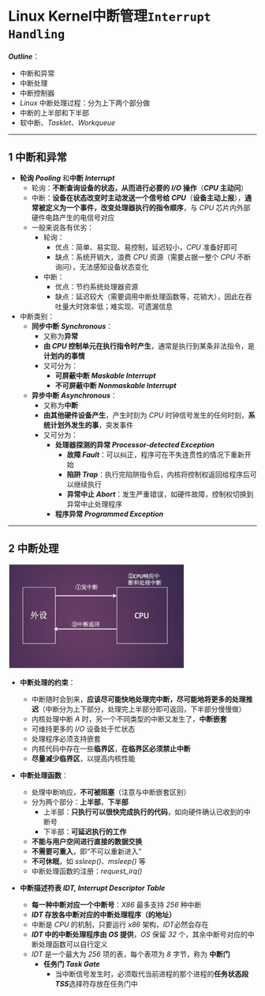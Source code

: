 # Linux Kernel中断管理`Interrupt Handling`

***Outline***：

- 中断和异常
- 中断处理
- 中断控制器
- *Linux* 中断处理过程：分为上下两个部分做
- 中断的上半部和下半部
- 软中断、*Tasklet*、*Workqueue*

----

## 1 中断和异常

- **轮询 *Pooling*** 和**中断 *Interrupt***
  - 轮询：**不断查询设备的状态，从而进行必要的 *I/O* 操作**（***CPU* 主动问**）
  - 中断：**设备在状态改变时主动发送一个信号给 *CPU***（**设备主动上报**），**通常被定义为一个事件，改变处理器执行的指令顺序**，与 *CPU* 芯片内外部硬件电路产生的电信号对应
  - 一般来说各有优劣：
    - 轮询：
      - 优点：简单、易实现、易控制，延迟较小，*CPU* 准备好即可
      - 缺点：系统开销大，浪费 *CPU* 资源（需要占据一整个 *CPU* 不断询问），无法感知设备状态变化
    - 中断：
      - 优点：节约系统处理器资源
      - 缺点：延迟较大（需要调用中断处理函数等，花销大），因此在吞吐量大时效率低；难实现、可遗漏信息
- 中断类别：
  - **同步中断 *Synchronous***：
    - 又称为**异常**
    - **由 *CPU* 控制单元在执行指令时产生**，通常是执行到某条非法指令，是**计划内的事情**
    - 又可分为：
      - **可屏蔽中断 *Maskable Interrupt***
      - **不可屏蔽中断 *Nonmaskable Interrupt***
  - **异步中断 *Asynchronous***：
    - 又称为**中断**
    - **由其他硬件设备产生**，产生时刻为 *CPU* 时钟信号发生的任何时刻，**系统计划外发生的事**，突发事件
    - 又可分为：
      - **处理器探测的异常 *Processor-detected Exception***
        - **故障 *Fault***：可以纠正，程序可在不失连贯性的情况下重新开始
        - **陷阱 *Trap***：执行完陷阱指令后，内核将控制权返回给程序后可以继续执行
        - **异常中止 *Abort***：发生严重错误，如硬件故障，控制权切换到异常中止处理程序
      - **程序异常 *Programmed Exception***

-----



## 2 中断处理

<img src="./pic/截屏2021-04-12 下午5.18.24.png" alt="avatar" style="zoom:35%;" />

- **中断处理的约束**：
  - 中断随时会到来，**应该尽可能快地处理完中断，尽可能地将更多的处理推迟**（中断分为上下部分，处理完上半部分即可返回，下半部分慢慢做）
  - 内核处理中断 *A* 时，另一个不同类型的中断又发生了，**中断嵌套**
  - 可维持更多的 *I/O* 设备处于忙状态
  - 处理程序必须支持嵌套
  - 内核代码中存在一些**临界区**，**在临界区必须禁止中断**
  - **尽量减少临界区**，以提高内核性能

- **中断处理函数**：
  - 处理中断响应，**不可被阻塞**（注意与中断嵌套区别）
  - 分为两个部分：**上半部**，**下半部**
    - 上半部：**只执行可以很快完成执行的代码**，如向硬件确认已收到的中断号
    - 下半部：**可延迟执行的工作**
  - **不能与用户空间进行直接的数据交换**
  - **不需要可重入**，即“不可以重新进入”
  - **不可休眠**，如 *ssleep()*、*msleep()* 等
  - 中断处理函数的注册：*request_irq()*

- **中断描述符表 *IDT, Interrupt Descriptor Table***
  - **每一种中断对应一个中断号**：*X86* 最多支持 *256* 种中断
  - ***IDT* 存放各中断对应的中断处理程序（的地址）**
  - 中断是 *CPU* 的机制，只要运行 *x86* 架构，*IDT*必然会存在
  - ***IDT* 中的中断处理程序由 *OS* 提供**，*OS* 保留 *32* 个，其余中断号对应的中断处理函数可以自行定义
  - *IDT* 是一个最大为 *256* 项的表，每个表项为 *8* 字节，称为 **中断门**
    - **任务门 *Task Gate***
      - 当中断信号发生时，必须取代当前进程的那个进程的**任务状态段 *TSS***选择符存放在任务门中

